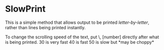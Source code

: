 # SlowPrint
This is a simple method that allows output to be printed *letter-by-letter*, rather than lines being printed instantly.

<To change text speed>
To change the scrolling speed of the text, put \, [number] directly after what is being printed.
30 is very fast
40 is fast
50 is slow but *may be choppy*
